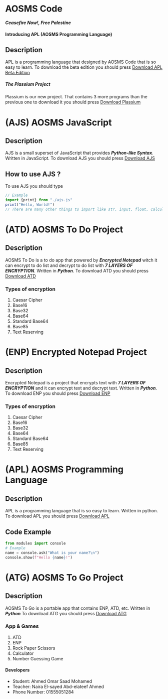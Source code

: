 # **AOSMS Code**
___Ceasefire Now!, Free Palestine___
#### __Introducing APL (AOSMS Programming Language)__
## Description
APL is a programming language that designed by AOSMS Code that is so easy to learn.
To download the beta edition you should press 
[Download APL Beta Edition](https://1drv.ms/f/c/8e0fa7d1312a0c86/Eum7dUE2tdlPjqa7iyr6GowBnowSC3QgLL0KRap0MGlDZA?e=hwfFj7)
##### __The Plassium Project__
Plassium is our new project. That contains 3 more programs than the previous one to download it you should press 
[Download Plassium](https://1drv.ms/u/c/8e0fa7d1312a0c86/EVdkZz-C8jdIoq5ub-cfNz0B5gC6uj9atdnKFAFh4T6WBw?e=VxDqF2)
# **(AJS) AOSMS JavaScript**
## Description
AJS is a small superset of JavaScript that provides ***Python-like Syntax***. Written in JavaScript.
To download AJS you should press [Download AJS](https://1drv.ms/f/c/8e0fa7d1312a0c86/EtNTz7mMbyBMi5NL4i7GB0oBdApKcp4VP4nxC1w4A7FZxw?e=iIaEch)


## How to use AJS ?
To use AJS you should type 
``` js
// Example
import {print} from "./ajs.js"
print("Hello, World!")
// There are many other things to import like str, input, float, calculator
``` 
# **(ATD) AOSMS To Do Project**
## **Description**
AOSMS To Do is a to do app that powered by ***Encrypted Notepad*** witch
it can encrypt to do list and decrypt to do list with ***7 LAYERS OF ENCRYPTION***. Written in ***Python***.
To download ATD you should press [Download ATD](https://1drv.ms/u/c/8e0fa7d1312a0c86/EWS2vYvVmqxKhDnY7QWQpkQBnQrg9PbnAxamkByOqMy1xg?e=E5wt3s)
### **Types of encryption**
1. Caesar Cipher
2. Base16
3. Base32
4. Base64
5. Standard Base64
6. Base85
7. Text Reserving
# **(ENP) Encrypted Notepad Project**
## **Description**
Encrypted Notepad is a project that encrypts text with _**7 LAYERS OF ENCRYPTION**_
and it can encrypt text and decrypt text. Written in ***Python***.
To download ENP you should press [Download ENP](https://1drv.ms/u/c/8e0fa7d1312a0c86/EVn5-jbjoatPtmassD7F6eYBbG0AbZj0WseRndX9e38XJg?e=zTDUMR)
### **Types of encryption**
1. Caesar Cipher
2. Base16
3. Base32
4. Base64
5. Standard Base64
6. Base85
7. Text Reserving

# **(APL) AOSMS Programming Language**
## **Description**
APL is a programming language that is so easy to learn. Written in python.
To download APL you should press [Download APL](https://1drv.ms/f/c/8e0fa7d1312a0c86/ErkkhOq_WtdNtI--Oc30-gcBugNAG8Mcx2sMk1OKzk-x9w?e=AYse9O)
## **Code Example**
``` python
from modules import console
# Example
name = console.ask("What is your name?\n")
console.show(f"Hello {name}!")

```
# **(ATG) AOSMS To Go Project**
## **Description**
AOSMS To Go is a portable app that contains ENP, ATD, etc. Written in ***Python***
To download ATG you should press [Download ATG](https://1drv.ms/u/c/8e0fa7d1312a0c86/Ebpr07bhSDdGk0fJZTPHzgIBH-CG876KrP2UyQU8afh54Q?e=TVUdao)
### **App & Games**
1. ATD
2. ENP
3. Rock Paper Scissors
4. Calculator
5. Number Guessing Game
#### **Developers**
* Student: Ahmed Omar Saad Mohamed
* Teacher: Naira El-sayed Abd-elateef Ahmed
* Phone Number: 01555051284